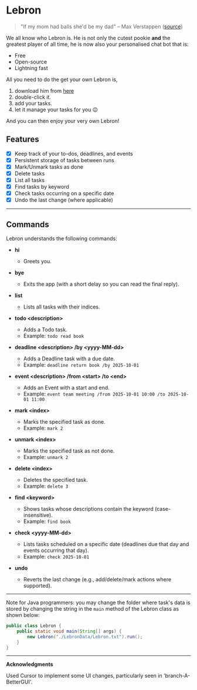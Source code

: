 # Lebron
> "If my mom had balls she'd be my dad"  – Max Verstappen ([source](https://www.youtube.com/watch?v=Nq82CB-zOto))

We all know who Lebron is. He is not only the cutest pookie **and** the greatest player of all time, he is now also your personalised chat bot that is:
- Free
- Open-source
- Lightning fast


All you need to do the get your own Lebron is,
1. download him from [here](https://github.com/rotarykirby/ip/releases/tag/A-Jar)
2. double-click it.
3. add your tasks.
4. let it manage your tasks for you 😉

And you can then enjoy your very own Lebron!

## Features
- [x] Keep track of your to-dos, deadlines, and events
- [x] Persistent storage of tasks between runs
- [x] Mark/Unmark tasks as done
- [x] Delete tasks
- [x] List all tasks
- [x] Find tasks by keyword
- [x] Check tasks occurring on a specific date
- [x] Undo the last change (where applicable)
---
## Commands
Lebron understands the following commands:

- **hi**
  - Greets you.

- **bye**
  - Exits the app (with a short delay so you can read the final reply).

- **list**
  - Lists all tasks with their indices.

- **todo \<description>**
  - Adds a Todo task.
  - Example: `todo read book`

- **deadline \<description> /by \<yyyy-MM-dd>**
  - Adds a Deadline task with a due date.
  - Example: `deadline return book /by 2025-10-01`

- **event \<description> /from \<start> /to \<end>**
  - Adds an Event with a start and end.
  - Example: `event team meeting /from 2025-10-01 10:00 /to 2025-10-01 11:00`

- **mark \<index>**
  - Marks the specified task as done.
  - Example: `mark 2`

- **unmark \<index>**
  - Marks the specified task as not done.
  - Example: `unmark 2`

- **delete \<index>**
  - Deletes the specified task.
  - Example: `delete 3`

- **find \<keyword>**
  - Shows tasks whose descriptions contain the keyword (case-insensitive).
  - Example: `find book`

- **check \<yyyy-MM-dd>**
  - Lists tasks scheduled on a specific date (deadlines due that day and events occurring that day).
  - Example: `check 2025-10-01`

- **undo**
  - Reverts the last change (e.g., add/delete/mark actions where supported).


---
Note for Java programmers: you may change the folder where task's data is stored by changing the string in the `main` method of the Lebron class as shown below:
```java
public class Lebron {
    public static void main(String[] args) {
        new Lebron("./LebronData/Lebron.txt").run();
    }
}
```
---
**Acknowledgments**

Used Cursor to implement some UI changes, particularly seen in 'branch-A-BetterGUI'.
